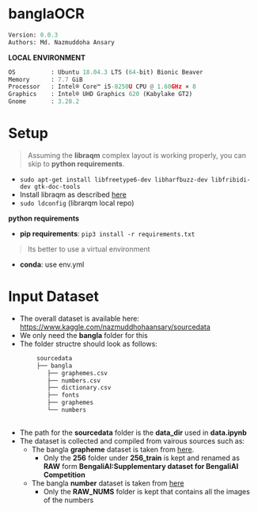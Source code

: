 # banglaOCR

```python
Version: 0.0.3     
Authors: Md. Nazmuddoha Ansary 
```

**LOCAL ENVIRONMENT**  
```python
OS          : Ubuntu 18.04.3 LTS (64-bit) Bionic Beaver        
Memory      : 7.7 GiB  
Processor   : Intel® Core™ i5-8250U CPU @ 1.60GHz × 8    
Graphics    : Intel® UHD Graphics 620 (Kabylake GT2)  
Gnome       : 3.28.2  
```
# Setup
>Assuming the **libraqm** complex layout is working properly, you can skip to **python requirements**. 
*  ```sudo apt-get install libfreetype6-dev libharfbuzz-dev libfribidi-dev gtk-doc-tools```
* Install libraqm as described [here](https://github.com/HOST-Oman/libraqm)
* ```sudo ldconfig``` (librarqm local repo)

**python requirements**
* **pip requirements**: ```pip3 install -r requirements.txt``` 
> Its better to use a virtual environment 
* **conda**: use env.yml

# Input Dataset
* The overall dataset is available here: https://www.kaggle.com/nazmuddhohaansary/sourcedata
* We only need the **bangla** folder for this
* The folder structre should look as follows:

```python
        sourcedata
        ├── bangla
           ├── graphemes.csv
           ├── numbers.csv
           ├── dictionary.csv
           ├── fonts
           ├── graphemes
           └── numbers
            
```
* The path for the **sourcedata** folder is the **data_dir** used in **data.ipynb**
* The dataset is collected and compiled from vairous sources such as:
    * The bangla **grapheme** dataset is taken from [here](https://www.kaggle.com/pestipeti/bengali-quick-eda/#data). 
        * Only the **256** folder under **256_train** is kept and renamed as **RAW** form **BengaliAI:Supplementary dataset for BengaliAI Competition**
    * The bangla **number** dataset is taken from [here](https://www.kaggle.com/nazmuddhohaansary/banglasymbols) 
        * Only the **RAW_NUMS** folder is kept that contains all the images of the numbers
    

